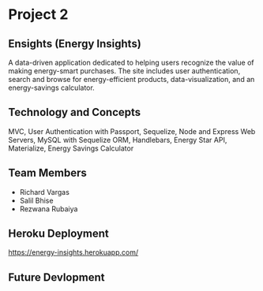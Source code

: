 # Project 2

## Ensights (Energy Insights)
A data-driven application dedicated to helping users recognize the value of making energy-smart purchases. The site includes user authentication, search and browse for energy-efficient products, data-visualization, and an energy-savings calculator.

## Technology and Concepts 
MVC, User Authentication with Passport, Sequelize, Node and Express Web Servers, MySQL with Sequelize ORM, Handlebars, Energy Star API, Materialize, Energy Savings Calculator

## Team Members
- Richard Vargas
- Salil Bhise
- Rezwana Rubaiya 

## Heroku Deployment
https://energy-insights.herokuapp.com/

## Future Devlopment 

